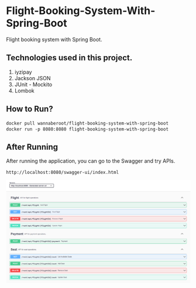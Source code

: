 # Flight-Booking-System-With-Spring-Boot
Flight booking system with Spring Boot.

## Technologies used in this project.
1. iyzipay
2. Jackson JSON
3. JUnit - Mockito
4. Lombok

## How to Run?

```
docker pull wannaberoot/flight-booking-system-with-spring-boot
docker run -p 8080:8080 flight-booking-system-with-spring-boot
```

## After Running
After running the application, you can go to the Swagger and try APIs.
```
http://localhost:8080/swagger-ui/index.html
```
![---](/images/image1.png)
